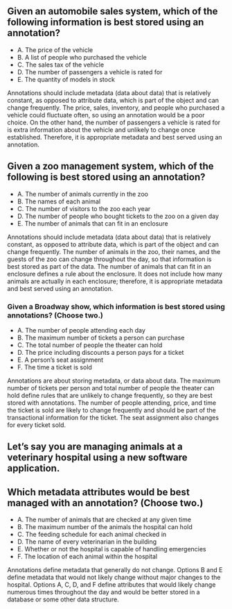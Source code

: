 ## Given an automobile sales system, which of the following information is best stored using an annotation?
* A. The price of the vehicle
* B. A list of people who purchased the vehicle
* C. The sales tax of the vehicle
* D. The number of passengers a vehicle is rated for
* E. The quantity of models in stock

Annotations should include metadata (data about data) that is relatively constant,
as opposed to attribute data, which is part of the object and can change frequently.
The price, sales, inventory, and people who purchased a vehicle could fluctuate often,
so using an annotation would be a poor choice.
On the other hand, the number of passengers a vehicle is rated for is extra information
about the vehicle and unlikely to change once established.
Therefore, it is appropriate metadata and best served using an annotation.

## Given a zoo management system, which of the following is best stored using an annotation?
* A. The number of animals currently in the zoo
* B. The names of each animal
* C. The number of visitors to the zoo each year
* D. The number of people who bought tickets to the zoo on a given day
* E. The number of animals that can fit in an enclosure

Annotations should include metadata (data about data) that is relatively constant,
as opposed to attribute data, which is part of the object and can change frequently.
The number of animals in the zoo, their names, and the guests of the zoo can change throughout the day,
so that information is best stored as part of the data.
The number of animals that can fit in an enclosure defines a rule about the enclosure.
It does not include how many animals are actually in each enclosure;
therefore, it is appropriate metadata and best served using an annotation.

### Given a Broadway show, which information is best stored using annotations? (Choose two.)
* A. The number of people attending each day
* B. The maximum number of tickets a person can purchase
* C. The total number of people the theater can hold
* D. The price including discounts a person pays for a ticket
* E. A person’s seat assignment
* F. The time a ticket is sold

Annotations are about storing metadata, or data about data.
The maximum number of tickets per person and total number of people
the theater can hold define rules that are unlikely to change frequently,
so they are best stored with annotations. The number of people attending,
price, and time the ticket is sold are likely to change frequently
and should be part of the transactional information for the ticket.
The seat assignment also changes for every ticket sold.

## Let’s say you are managing animals at a veterinary hospital using a new software application.
## Which metadata attributes would be best managed with an annotation? (Choose two.)
* A. The number of animals that are checked at any given time
* B. The maximum number of the animals the hospital can hold
* C. The feeding schedule for each animal checked in
* D. The name of every veterinarian in the building
* E. Whether or not the hospital is capable of handling emergencies
* F. The location of each animal within the hospital

Annotations define metadata that generally do not change.
Options B and E define metadata that would not likely change without major changes to the hospital.
Options A, C, D, and F define attributes that would likely
change numerous times throughout the day and would
be better stored in a database or some other data structure.
